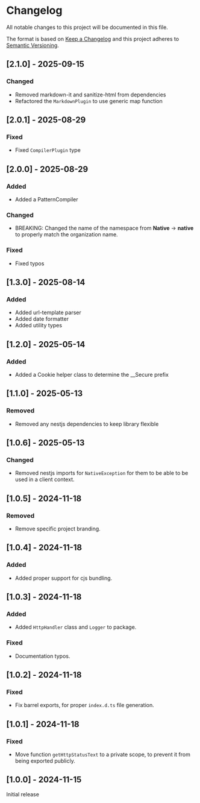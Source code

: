 
# Changelog
All notable changes to this project will be documented in this file.

The format is based on [Keep a Changelog](http://keepachangelog.com/)
and this project adheres to [Semantic Versioning](http://semver.org/).

## [2.1.0] - 2025-09-15

### Changed

- Removed markdown-it and sanitize-html from dependencies
- Refactored the `MarkdownPlugin` to use generic map function


## [2.0.1] - 2025-08-29

### Fixed

- Fixed `CompilerPlugin` type

## [2.0.0] - 2025-08-29

### Added

- Added a PatternCompiler

### Changed

- BREAKING: Changed the name of the namespace from **Native** -> **native** to properly match the organization name.

### Fixed

- Fixed typos

## [1.3.0] - 2025-08-14

### Added

- Added url-template parser
- Added date formatter
- Added utility types

## [1.2.0] - 2025-05-14

### Added

- Added a Cookie helper class to determine the __Secure prefix

## [1.1.0] - 2025-05-13

### Removed

- Removed any nestjs dependencies to keep library flexible 

## [1.0.6] - 2025-05-13

### Changed

- Removed nestjs imports for `NativeException` for them to be able to be used in a client context.

## [1.0.5] - 2024-11-18

### Removed

- Remove specific project branding.

## [1.0.4] - 2024-11-18

### Added

- Added proper support for cjs bundling.

## [1.0.3] - 2024-11-18

### Added

- Added `HttpHandler` class and `Logger` to package.

### Fixed

- Documentation typos.

## [1.0.2] - 2024-11-18

### Fixed

- Fix barrel exports, for proper `index.d.ts` file generation.


## [1.0.1] - 2024-11-18

### Fixed

- Move function `getHttpStatusText` to a private scope, to prevent it from being exported publicly.

## [1.0.0] - 2024-11-15

Initial release
